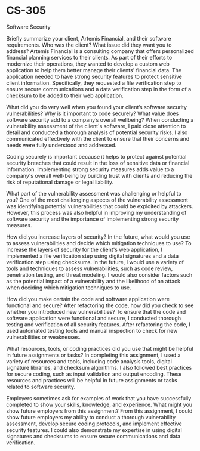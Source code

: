 # CS-305
Software Security 

Briefly summarize your client, Artemis Financial, and their software requirements. Who was the client? What issue did they want you to address?
Artemis Financial is a consulting company that offers personalized financial planning services to their clients. As part of their efforts to modernize their operations, they wanted to develop a custom web application to help them better manage their clients' financial data. The application needed to have strong security features to protect sensitive client information. Specifically, they requested a file verification step to ensure secure communications and a data verification step in the form of a checksum to be added to their web application.

What did you do very well when you found your client’s software security vulnerabilities? Why is it important to code securely? What value does software security add to a company’s overall wellbeing?
When conducting a vulnerability assessment of the client's software, I paid close attention to detail and conducted a thorough analysis of potential security risks. I also communicated effectively with the client to ensure that their concerns and needs were fully understood and addressed.

Coding securely is important because it helps to protect against potential security breaches that could result in the loss of sensitive data or financial information. Implementing strong security measures adds value to a company's overall well-being by building trust with clients and reducing the risk of reputational damage or legal liability.

What part of the vulnerability assessment was challenging or helpful to you?
One of the most challenging aspects of the vulnerability assessment was identifying potential vulnerabilities that could be exploited by attackers. However, this process was also helpful in improving my understanding of software security and the importance of implementing strong security measures.

How did you increase layers of security? In the future, what would you use to assess vulnerabilities and decide which mitigation techniques to use?
To increase the layers of security for the client's web application, I implemented a file verification step using digital signatures and a data verification step using checksums. In the future, I would use a variety of tools and techniques to assess vulnerabilities, such as code review, penetration testing, and threat modeling. I would also consider factors such as the potential impact of a vulnerability and the likelihood of an attack when deciding which mitigation techniques to use.

How did you make certain the code and software application were functional and secure? After refactoring the code, how did you check to see whether you introduced new vulnerabilities?
To ensure that the code and software application were functional and secure, I conducted thorough testing and verification of all security features. After refactoring the code, I used automated testing tools and manual inspection to check for new vulnerabilities or weaknesses.

What resources, tools, or coding practices did you use that might be helpful in future assignments or tasks?
In completing this assignment, I used a variety of resources and tools, including code analysis tools, digital signature libraries, and checksum algorithms. I also followed best practices for secure coding, such as input validation and output encoding. These resources and practices will be helpful in future assignments or tasks related to software security.

Employers sometimes ask for examples of work that you have successfully completed to show your skills, knowledge, and experience. What might you show future employers from this assignment?
From this assignment, I could show future employers my ability to conduct a thorough vulnerability assessment, develop secure coding protocols, and implement effective security features. I could also demonstrate my expertise in using digital signatures and checksums to ensure secure communications and data verification.
